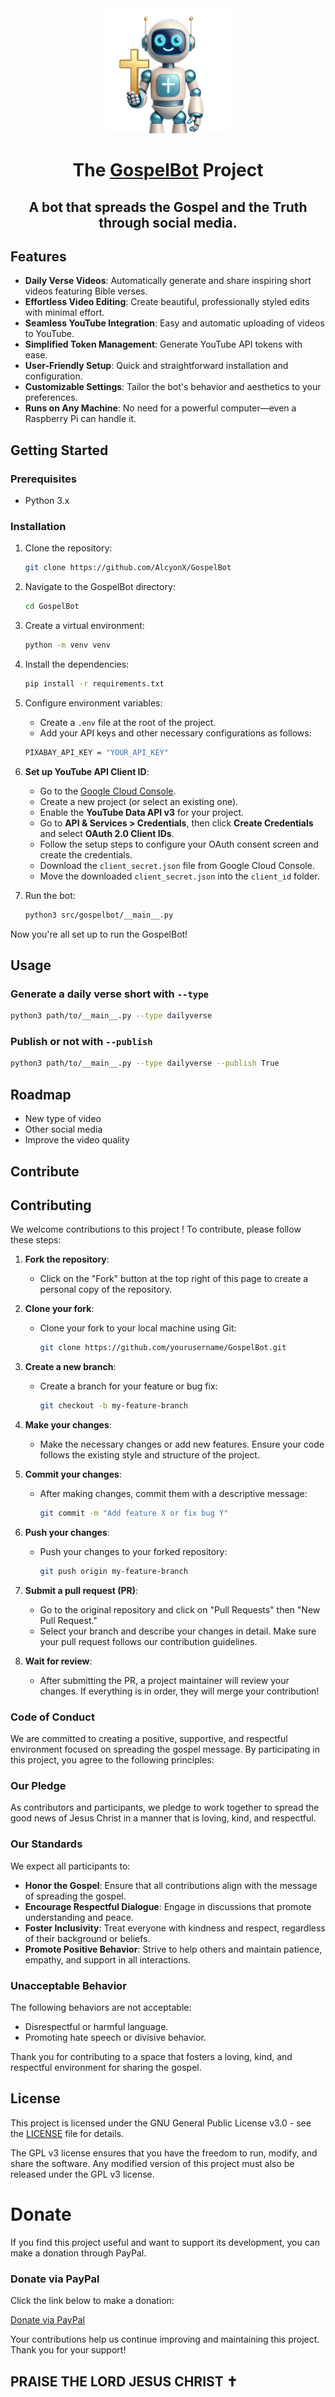 <div align="center">
<!-- Title: -->
  <a href="https://github.com/AlcyonX/GospelBot">
    <img src="bot.png" height="200">
  </a>
  <h1>The <a href="https://github.com/TheAlgorithms/">GospelBot</a> Project</h1>

  <h2>A bot that spreads the Gospel and the Truth through social media. </h2>
</div>

## Features

- **Daily Verse Videos**: Automatically generate and share inspiring short videos featuring Bible verses.
- **Effortless Video Editing**: Create beautiful, professionally styled edits with minimal effort.
- **Seamless YouTube Integration**: Easy and automatic uploading of videos to YouTube.
- **Simplified Token Management**: Generate YouTube API tokens with ease.
- **User-Friendly Setup**: Quick and straightforward installation and configuration.
- **Customizable Settings**: Tailor the bot's behavior and aesthetics to your preferences.
- **Runs on Any Machine**: No need for a powerful computer—even a Raspberry Pi can handle it.

## Getting Started

### Prerequisites

- Python 3.x

### Installation

1. Clone the repository:
    ```bash
    git clone https://github.com/AlcyonX/GospelBot
    ```

2. Navigate to the GospelBot directory:
    ```bash
    cd GospelBot
    ```

3. Create a virtual environment:
    ```bash
    python -m venv venv
    ```

4. Install the dependencies:
    ```bash
    pip install -r requirements.txt
    ```

5. Configure environment variables:

    - Create a `.env` file at the root of the project.
    - Add your API keys and other necessary configurations as follows:
    ```bash
    PIXABAY_API_KEY = "YOUR_API_KEY"
    ```

6. **Set up YouTube API Client ID**:

    - Go to the [Google Cloud Console](https://console.cloud.google.com/).
    - Create a new project (or select an existing one).
    - Enable the **YouTube Data API v3** for your project.
    - Go to **API & Services > Credentials**, then click **Create Credentials** and select **OAuth 2.0 Client IDs**.
    - Follow the setup steps to configure your OAuth consent screen and create the credentials.
    - Download the `client_secret.json` file from Google Cloud Console.
    - Move the downloaded `client_secret.json` into the `client_id` folder.

7. Run the bot:
    ```bash
    python3 src/gospelbot/__main__.py
    ```

Now you're all set up to run the GospelBot!

## Usage

### Generate a daily verse short with ```--type```

```bash
python3 path/to/__main__.py --type dailyverse
```

### Publish or not with ```--publish```

```bash
python3 path/to/__main__.py --type dailyverse --publish True
```

## Roadmap

- New type of video
- Other social media
- Improve the video quality

## Contribute

## Contributing

We welcome contributions to this project ! To contribute, please follow these steps:

1. **Fork the repository**: 
   - Click on the "Fork" button at the top right of this page to create a personal copy of the repository.

2. **Clone your fork**: 
   - Clone your fork to your local machine using Git:
     ```bash
     git clone https://github.com/yourusername/GospelBot.git
     ```

3. **Create a new branch**:
   - Create a branch for your feature or bug fix:
     ```bash
     git checkout -b my-feature-branch
     ```

4. **Make your changes**:
   - Make the necessary changes or add new features. Ensure your code follows the existing style and structure of the project.

5. **Commit your changes**:
   - After making changes, commit them with a descriptive message:
     ```bash
     git commit -m "Add feature X or fix bug Y"
     ```

6. **Push your changes**:
   - Push your changes to your forked repository:
     ```bash
     git push origin my-feature-branch
     ```

7. **Submit a pull request (PR)**:
   - Go to the original repository and click on "Pull Requests" then "New Pull Request."
   - Select your branch and describe your changes in detail. Make sure your pull request follows our contribution guidelines.
   
8. **Wait for review**:
   - After submitting the PR, a project maintainer will review your changes. If everything is in order, they will merge your contribution!

### Code of Conduct

We are committed to creating a positive, supportive, and respectful environment focused on spreading the gospel message. By participating in this project, you agree to the following principles:

### Our Pledge

As contributors and participants, we pledge to work together to spread the good news of Jesus Christ in a manner that is loving, kind, and respectful.

### Our Standards

We expect all participants to:

- **Honor the Gospel**: Ensure that all contributions align with the message of spreading the gospel.
- **Encourage Respectful Dialogue**: Engage in discussions that promote understanding and peace.
- **Foster Inclusivity**: Treat everyone with kindness and respect, regardless of their background or beliefs.
- **Promote Positive Behavior**: Strive to help others and maintain patience, empathy, and support in all interactions.

### Unacceptable Behavior

The following behaviors are not acceptable:

- Disrespectful or harmful language.
- Promoting hate speech or divisive behavior.

Thank you for contributing to a space that fosters a loving, kind, and respectful environment for sharing the gospel.


## License

This project is licensed under the GNU General Public License v3.0 - see the [LICENSE](LICENSE) file for details.

The GPL v3 license ensures that you have the freedom to run, modify, and share the software. Any modified version of this project must also be released under the GPL v3 license.

# Donate

If you find this project useful and want to support its development, you can make a donation through PayPal.

### Donate via PayPal

Click the link below to make a donation:

[Donate via PayPal](https://www.paypal.com/donate/?hosted_button_id=7LM83HXWXMBN6)

Your contributions help us continue improving and maintaining this project. Thank you for your support!

## PRAISE THE LORD JESUS CHRIST ✝

